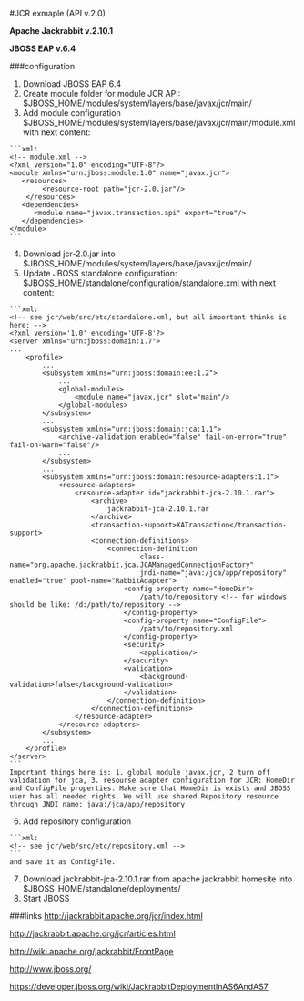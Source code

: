 #JCR exmaple (API v.2.0)

**Apache Jackrabbit v.2.10.1**

**JBOSS EAP v.6.4**

###configuration

  1. Download JBOSS EAP 6.4
  2. Create module folder for module JCR API: $JBOSS_HOME/modules/system/layers/base/javax/jcr/main/
  3. Add module configuration $JBOSS_HOME/modules/system/layers/base/javax/jcr/main/module.xml with next content:

    ```xml:
    <!-- module.xml -->
    <?xml version="1.0" encoding="UTF-8"?>
    <module xmlns="urn:jboss:module:1.0" name="javax.jcr">
       <resources>
            <resource-root path="jcr-2.0.jar"/>
        </resources>
       <dependencies>
          <module name="javax.transaction.api" export="true"/>
       </dependencies>
    </module>
    ```
    
  4. Download jcr-2.0.jar into $JBOSS_HOME/modules/system/layers/base/javax/jcr/main/
  5. Update JBOSS standalone configuration: $JBOSS_HOME/standalone/configuration/standalone.xml with next content:

    ```xml:
    <!-- see jcr/web/src/etc/standalone.xml, but all important thinks is here: -->
    <?xml version='1.0' encoding='UTF-8'?>
    <server xmlns="urn:jboss:domain:1.7">
    ...
        <profile>
            ...
            <subsystem xmlns="urn:jboss:domain:ee:1.2">
                ...
                <global-modules>
                    <module name="javax.jcr" slot="main"/>
                </global-modules>
            </subsystem>
            ...
            <subsystem xmlns="urn:jboss:domain:jca:1.1">
                <archive-validation enabled="false" fail-on-error="true" fail-on-warn="false"/>
                ...
            </subsystem>
            ...
            <subsystem xmlns="urn:jboss:domain:resource-adapters:1.1">
                <resource-adapters>
                    <resource-adapter id="jackrabbit-jca-2.10.1.rar">
                        <archive>
                            jackrabbit-jca-2.10.1.rar
                        </archive>
                        <transaction-support>XATransaction</transaction-support>
                        <connection-definitions>
                            <connection-definition 
                                    class-name="org.apache.jackrabbit.jca.JCAManagedConnectionFactory" 
                                    jndi-name="java:/jca/app/repository" enabled="true" pool-name="RabbitAdapter">
                                <config-property name="HomeDir">
                                    /path/to/repository <!-- for windows should be like: /d:/path/to/repository -->
                                </config-property>
                                <config-property name="ConfigFile">
                                    /path/to/repository.xml
                                </config-property>
                                <security>
                                    <application/>
                                </security>
                                <validation>
                                    <background-validation>false</background-validation>
                                </validation>
                            </connection-definition>
                        </connection-definitions>
                    </resource-adapter>
                </resource-adapters>
            </subsystem>
            ...
        </profile>
    </server>
    ```
    Important things here is: 1. global module javax.jcr, 2 turn off validation for jca, 3. resourse adapter configuration for JCR: HomeDir and ConfigFile properties. Make sure that HomeDir is exists and JBOSS user has all needed rights. We will use shared Repository resource through JNDI name: java:/jca/app/repository
    
  6. Add repository configuration
    
    ```xml:
    <!-- see jcr/web/src/etc/repository.xml -->
    ```
    and save it as ConfigFile.
    
  7. Download jackrabbit-jca-2.10.1.rar from apache jackrabbit homesite into $JBOSS_HOME/standalone/deployments/
  8. Start JBOSS

###links
http://jackrabbit.apache.org/jcr/index.html

http://jackrabbit.apache.org/jcr/articles.html

http://wiki.apache.org/jackrabbit/FrontPage

http://www.jboss.org/

https://developer.jboss.org/wiki/JackrabbitDeploymentInAS6AndAS7
